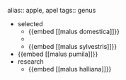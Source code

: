 alias:: apple, apel
tags:: genus

- selected
	- {{embed [[malus domestica]]}}
	-
	- {{embed [[malus sylvestris]]}}
- {{embed [[malus pumila]]}}
- research
	- {{embed [[malus halliana]]}}